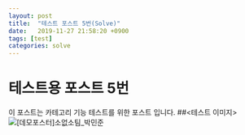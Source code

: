 ```yaml
---
layout: post
title:  "테스트 포스트 5번(Solve)"
date:   2019-11-27 21:58:20 +0900
tags: [test]
categories: solve
---
```

# 테스트용 포스트 5번
이 포스트는 카테고리 기능 테스트를 위한 포스트 입니다.
##<테스트 이미지>
![[데모포스터]소없소팀_박민준 ](/assets/[데모포스터]소없소팀_박민준.png)
